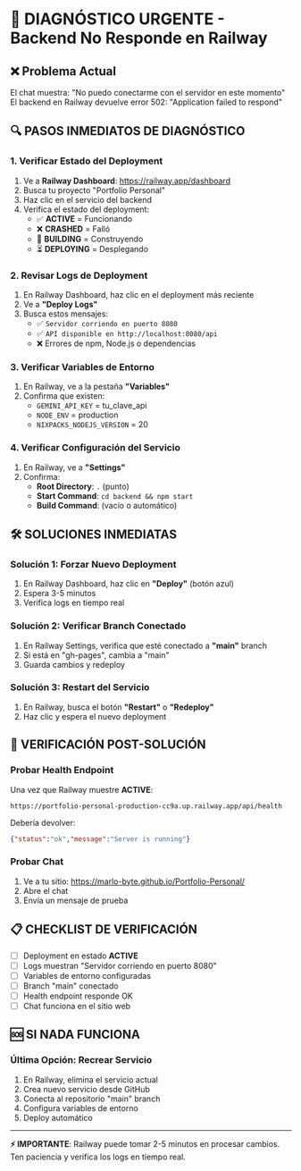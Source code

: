 # 🚨 DIAGNÓSTICO URGENTE - Backend No Responde en Railway

## ❌ Problema Actual
El chat muestra: "No puedo conectarme con el servidor en este momento"
El backend en Railway devuelve error 502: "Application failed to respond"

## 🔍 PASOS INMEDIATOS DE DIAGNÓSTICO

### 1. Verificar Estado del Deployment
1. Ve a **Railway Dashboard**: https://railway.app/dashboard
2. Busca tu proyecto "Portfolio Personal"
3. Haz clic en el servicio del backend
4. Verifica el estado del deployment:
   - ✅ **ACTIVE** = Funcionando
   - ❌ **CRASHED** = Falló
   - 🔄 **BUILDING** = Construyendo
   - ⏳ **DEPLOYING** = Desplegando

### 2. Revisar Logs de Deployment
1. En Railway Dashboard, haz clic en el deployment más reciente
2. Ve a **"Deploy Logs"**
3. Busca estos mensajes:
   - ✅ `Servidor corriendo en puerto 8080`
   - ✅ `API disponible en http://localhost:8080/api`
   - ❌ Errores de npm, Node.js o dependencias

### 3. Verificar Variables de Entorno
1. En Railway, ve a la pestaña **"Variables"**
2. Confirma que existen:
   - `GEMINI_API_KEY` = tu_clave_api
   - `NODE_ENV` = production
   - `NIXPACKS_NODEJS_VERSION` = 20

### 4. Verificar Configuración del Servicio
1. En Railway, ve a **"Settings"**
2. Confirma:
   - **Root Directory**: `.` (punto)
   - **Start Command**: `cd backend && npm start`
   - **Build Command**: (vacío o automático)

## 🛠️ SOLUCIONES INMEDIATAS

### Solución 1: Forzar Nuevo Deployment
1. En Railway Dashboard, haz clic en **"Deploy"** (botón azul)
2. Espera 3-5 minutos
3. Verifica logs en tiempo real

### Solución 2: Verificar Branch Conectado
1. En Railway Settings, verifica que esté conectado a **"main"** branch
2. Si está en "gh-pages", cambia a "main"
3. Guarda cambios y redeploy

### Solución 3: Restart del Servicio
1. En Railway, busca el botón **"Restart"** o **"Redeploy"**
2. Haz clic y espera el nuevo deployment

## 🔧 VERIFICACIÓN POST-SOLUCIÓN

### Probar Health Endpoint
Una vez que Railway muestre **ACTIVE**:
```
https://portfolio-personal-production-cc9a.up.railway.app/api/health
```
Debería devolver:
```json
{"status":"ok","message":"Server is running"}
```

### Probar Chat
1. Ve a tu sitio: https://marlo-byte.github.io/Portfolio-Personal/
2. Abre el chat
3. Envía un mensaje de prueba

## 📋 CHECKLIST DE VERIFICACIÓN

- [ ] Deployment en estado **ACTIVE**
- [ ] Logs muestran "Servidor corriendo en puerto 8080"
- [ ] Variables de entorno configuradas
- [ ] Branch "main" conectado
- [ ] Health endpoint responde OK
- [ ] Chat funciona en el sitio web

## 🆘 SI NADA FUNCIONA

### Última Opción: Recrear Servicio
1. En Railway, elimina el servicio actual
2. Crea nuevo servicio desde GitHub
3. Conecta al repositorio "main" branch
4. Configura variables de entorno
5. Deploy automático

---

**⚡ IMPORTANTE**: Railway puede tomar 2-5 minutos en procesar cambios. Ten paciencia y verifica los logs en tiempo real.